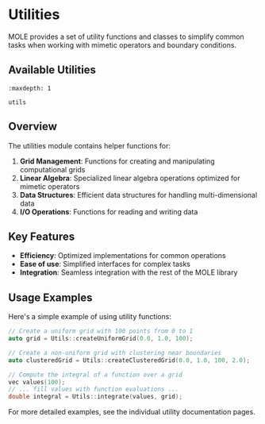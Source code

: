# Utilities

MOLE provides a set of utility functions and classes to simplify common tasks when working with mimetic operators and boundary conditions.

## Available Utilities

```{toctree}
:maxdepth: 1

utils
```

## Overview

The utilities module contains helper functions for:

1. **Grid Management**: Functions for creating and manipulating computational grids
2. **Linear Algebra**: Specialized linear algebra operations optimized for mimetic operators
3. **Data Structures**: Efficient data structures for handling multi-dimensional data
4. **I/O Operations**: Functions for reading and writing data

## Key Features

- **Efficiency**: Optimized implementations for common operations
- **Ease of use**: Simplified interfaces for complex tasks
- **Integration**: Seamless integration with the rest of the MOLE library

## Usage Examples

Here's a simple example of using utility functions:

```cpp
// Create a uniform grid with 100 points from 0 to 1
auto grid = Utils::createUniformGrid(0.0, 1.0, 100);

// Create a non-uniform grid with clustering near boundaries
auto clusteredGrid = Utils::createClusteredGrid(0.0, 1.0, 100, 2.0);

// Compute the integral of a function over a grid
vec values(100);
// ... fill values with function evaluations ...
double integral = Utils::integrate(values, grid);
```

For more detailed examples, see the individual utility documentation pages. 
